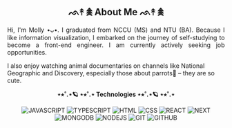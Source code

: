 <h2 align="center">ᨒ↟ 𖠰 About Me ᨒ↟ 𖠰</h2>
<p align="justify">Hi, I'm Molly •ᴗ•. I graduated from NCCU (MS) and NTU (BA). Because I like information visualization, I embarked on the journey of self-studying to become a front-end engineer. I am currently actively seeking job opportunities.

I also enjoy watching animal documentaries on channels like National Geographic and Discovery, especially those about parrots🦜 – they are so cute. </p>


<p align="center"><strong>⋆⭒˚.⋆🪐 ⋆⭒˚.⋆ Technologies ⋆⭒˚.⋆🪐 ⋆⭒˚.⋆</strong></p>
<p align="center">
<img src="https://img.shields.io/badge/JAVASCRIPT-141414?style=for-the-badge&logo=javascript" alt="JAVASCRIPT" />
<img src="https://img.shields.io/badge/TYPESCRIPT-141414?style=for-the-badge&logo=typescript" alt="TYPESCRIPT" />
<img src="https://img.shields.io/badge/HTML-141414?style=for-the-badge&logo=html5" alt="HTML" />
<img src="https://img.shields.io/badge/CSS-141414?style=for-the-badge&logo=css3" alt="CSS" />
<img src="https://img.shields.io/badge/REACT-141414?style=for-the-badge&logo=react" alt="REACT" />
<img src="https://img.shields.io/badge/NEXT-141414?style=for-the-badge&logo=nextdotjs" alt="NEXT" />
<img src="https://img.shields.io/badge/MONGODB-141414?style=for-the-badge&logo=mongodb" alt="MONGODB" />
<img src="https://img.shields.io/badge/NODEJS-141414?style=for-the-badge&logo=nodedotjs" alt="NODEJS" />
<img src="https://img.shields.io/badge/GIT-141414?style=for-the-badge&logo=git" alt="GIT" />
<img src="https://img.shields.io/badge/GITHUB-141414?style=for-the-badge&logo=github" alt="GITHUB" />

</p>

<p align="center"><strong></strong></p>
<p align="center">

</p>
